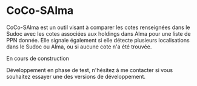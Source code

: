 # CoCo-SAlma

CoCo-SAlma est un outil visant à comparer les cotes renseignées dans le Sudoc avec les cotes associées aux holdings dans Alma pour une liste de PPN donnée. Elle signale également si elle détecte plusieurs localisations dans le Sudoc ou Alma, ou si aucune cote n'a été trouvée.

En cours de construction

Développement en phase de test, n'hésitez à me contacter si vous souhaitez essayer une des versions de développement.
